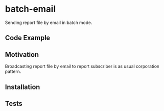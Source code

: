 # batch-email

Sending report file by email in batch mode.

## Code Example

## Motivation

Broadcasting report file by email to report subscriber is as usual corporation pattern.

## Installation

## Tests
